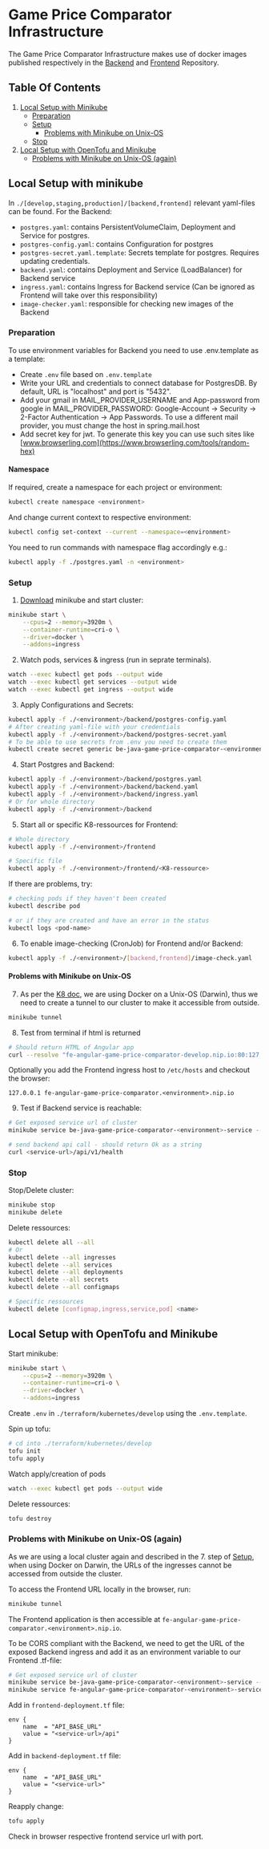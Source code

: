 # Game Price Comparator Infrastructure

The Game Price Comparator Infrastructure makes use of docker images published respectively in the [Backend]((https://github.com/kirdreamer/GamePriceComparator)) and [Frontend](https://github.com/derReiskanzler/fe-angular-game-price-comparator) Repository.

## Table Of Contents
1. [Local Setup with Minikube](#local-setup-with-minikube)
    - [Preparation](#preparation)
    - [Setup](#setup)
        - [Problems with Minikube on Unix-OS](#problems-with-minikube-on-unix-os)
    - [Stop](#stop)
2. [Local Setup with OpenTofu and Minikube](#local-setup-with-opentofu-and-minikube)
    - [Problems with Minikube on Unix-OS (again)](#problems-with-minikube-on-unix-os-again)

## Local Setup with minikube

In `./[develop,staging,production]/[backend,frontend]` relevant yaml-files can be found.
For the Backend:
   - `postgres.yaml`: contains PersistentVolumeClaim, Deployment and Service for postgres. 
   - `postgres-config.yaml`: contains Configuration for postgres
   - `postgres-secret.yaml.template`: Secrets template for postgres. Requires updating credentials.
   - `backend.yaml`: contains Deployment and Service (LoadBalancer) for Backend service
   - `ingress.yaml`:  contains Ingress for Backend service (Can be ignored as Frontend will take over this responsibility)
   - `image-checker.yaml`: responsible for checking new images of the Backend

### Preparation
To use environment variables for Backend you need to use .env.template as a template: 

- Create `.env` file based on `.env.template`
- Write your URL and credentials to connect database for PostgresDB. By default, URL is "localhost" and port is "5432".
- Add your gmail in MAIL_PROVIDER_USERNAME and App-password from google in MAIL_PROVIDER_PASSWORD: Google-Account -> Security -> 2-Factor Authentication -> App Passwords. To use a different mail provider, you must change the host in spring.mail.host
- Add secret key for jwt. To generate this key you can use such sites like [www.browserling.com](https://www.browserling.com/tools/random-hex)

#### Namespace

If required, create a namespace for each project or environment:
``` bash
kubectl create namespace <environment>
```

And change current context to respective environment:
``` bash
kubectl config set-context --current --namespace=<environment>
``` 

You need to run commands with namespace flag accordingly e.g.:
``` bash
kubectl apply -f ./postgres.yaml -n <environment>
``` 

### Setup

1. [Download](https://minikube.sigs.k8s.io/docs/start/?arch=%2Fmacos%2Farm64%2Fstable%2Fbinary+download) minikube and start cluster:
``` bash
minikube start \
    --cpus=2 --memory=3920m \
    --container-runtime=cri-o \
    --driver=docker \
    --addons=ingress
```

2. Watch pods, services & ingress (run in seprate terminals).
``` bash
watch --exec kubectl get pods --output wide
watch --exec kubectl get services --output wide
watch --exec kubectl get ingress --output wide
```

3. Apply Configurations and Secrets:
``` bash
kubectl apply -f ./<environment>/backend/postgres-config.yaml
# After creating yaml-file with your credentials
kubectl apply -f ./<environment>/backend/postgres-secret.yaml
# To be able to use secrets from .env you need to create them
kubectl create secret generic be-java-game-price-comparator-<environment>-secret --from-env-file=.env
```

4. Start Postgres and Backend:

``` bash
kubectl apply -f ./<environment>/backend/postgres.yaml
kubectl apply -f ./<environment>/backend/backend.yaml
kubectl apply -f ./<environment>/backend/ingress.yaml
# Or for whole directory
kubectl apply -f ./<environment>/backend
```

5. Start all or specific K8-ressources for Frontend:
``` bash
# Whole directory
kubectl apply -f ./<environment>/frontend

# Specific file
kubectl apply -f ./<environment>/frontend/<K8-ressource>
```

If there are problems, try:
``` bash
# checking pods if they haven't been created
kubectl describe pod

# or if they are created and have an error in the status
kubectl logs <pod-name>
```

6. To enable image-checking (CronJob) for Frontend and/or Backend:

``` bash
kubectl apply -f ./<environment>/[backend,frontend]/image-check.yaml
```

#### Problems with Minikube on Unix-OS

7. As per the [K8 doc](https://kubernetes.io/docs/tasks/access-application-cluster/ingress-minikube/#create-an-ingress), we are using Docker on a Unix-OS (Darwin), thus we need to create a tunnel to our cluster to make it accessible from outside.
``` bash
minikube tunnel
```

8. Test from terminal if html is returned
``` bash
# Should return HTML of Angular app
curl --resolve "fe-angular-game-price-comparator-develop.nip.io:80:127.0.0.1" -i http://fe-angular-game-price-comparator-develop.nip.io
```

Optionally you add the Frontend ingress host to `/etc/hosts` and checkout the browser:
```
127.0.0.1 fe-angular-game-price-comparator.<environment>.nip.io
```

9. Test if Backend service is reachable:
``` bash
# Get exposed service url of cluster
minikube service be-java-game-price-comparator-<environment>-service --url

# send backend api call - should return Ok as a string
curl <service-url>/api/v1/health
```

### Stop

Stop/Delete cluster:
``` bash
minikube stop
minikube delete
```


Delete ressources:
``` bash
kubectl delete all --all
# Or
kubectl delete --all ingresses
kubectl delete --all services
kubectl delete --all deployments
kubectl delete --all secrets
kubectl delete --all configmaps

# Specific ressources
kubectl delete [configmap,ingress,service,pod] <name>
```

## Local Setup with OpenTofu and Minikube

Start minikube:
``` bash
minikube start \
    --cpus=2 --memory=3920m \
    --container-runtime=cri-o \
    --driver=docker \
    --addons=ingress
```

Create `.env` in `./terraform/kubernetes/develop` using the `.env.template`.

Spin up tofu:
``` bash
# cd into ./terraform/kubernetes/develop
tofu init
tofu apply
```

Watch apply/creation of pods
```bash
watch --exec kubectl get pods --output wide
```

Delete ressources:
``` bash
tofu destroy
```

### Problems with Minikube on Unix-OS (again)

As we are using a local cluster again and described in the 7. step of [Setup](#setup), when using Docker on Darwin, the URLs of the ingresses cannot be accessed from outside the cluster.

To access the Frontend URL locally in the browser, run:
```bash
minikube tunnel
```
<!-- 
And add the Frontend URL to `/etc/hosts`:
```
127.0.0.1 fe-angular-game-price-comparator.<environment>.nip.io
``` -->

The Frontend application is then accessible at `fe-angular-game-price-comparator.<environment>.nip.io`.

To be CORS compliant with the Backend, we need to get the URL of the exposed Backend ingress and add it as an environment variable to our Frontend .tf-file:
```bash
# Get exposed service url of cluster
minikube service be-java-game-price-comparator-<environment>-service --url
minikube service fe-angular-game-price-comparator-<environment>-service --url
```

Add in `frontend-deployment.tf` file:
```
env {
    name  = "API_BASE_URL"
    value = "<service-url>/api"
}
```

Add in `backend-deployment.tf` file:
```
env {
    name  = "API_BASE_URL"
    value = "<service-url>"
}
```

Reapply change:
```bash
tofu apply
```

Check in browser respective frontend service url with port.
